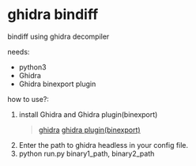 # ghidra bindiff

bindiff using ghidra decompiler

needs:
- python3
- Ghidra
- Ghidra binexport plugin

how to use?:
 1. install Ghidra and Ghidra plugin(binexport)
    > [ghidra](https://ghidra-sre.org/)
    > [ghidra plugin(binexport)](https://github.com/google/binexport)
 2. Enter the path to ghidra headless in your config file.
 3. python run.py binary1_path, binary2_path